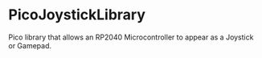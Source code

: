 # PicoJoystickLibrary
Pico library that allows an RP2040 Microcontroller to appear as a Joystick or Gamepad.
